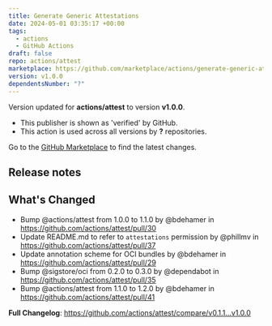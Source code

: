 ```yaml
---
title: Generate Generic Attestations
date: 2024-05-01 03:35:17 +00:00
tags:
  - actions
  - GitHub Actions
draft: false
repo: actions/attest
marketplace: https://github.com/marketplace/actions/generate-generic-attestations
version: v1.0.0
dependentsNumber: "?"
---
```



Version updated for **actions/attest** to version **v1.0.0**.
- This publisher is shown as 'verified' by GitHub.
- This action is used across all versions by **?** repositories.

Go to the [GitHub Marketplace](https://github.com/marketplace/actions/generate-generic-attestations) to find the latest changes.

## Release notes

## What's Changed
* Bump @actions/attest from 1.0.0 to 1.1.0 by @bdehamer in https://github.com/actions/attest/pull/30
* Update README.md to refer to `attestations` permission by @phillmv in https://github.com/actions/attest/pull/37
* Update annotation scheme for OCI bundles by @bdehamer in https://github.com/actions/attest/pull/29
* Bump @sigstore/oci from 0.2.0 to 0.3.0 by @dependabot in https://github.com/actions/attest/pull/35
* Bump @actions/attest from 1.1.0 to 1.2.0 by @bdehamer in https://github.com/actions/attest/pull/41

**Full Changelog**: https://github.com/actions/attest/compare/v0.1.1...v1.0.0
